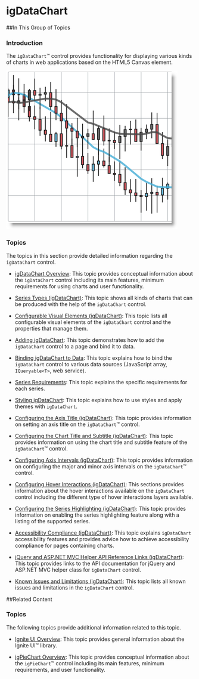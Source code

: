 ﻿<!--
|metadata|
{
    "fileName": "igdatachart-landing-page",
    "controlName": "igDataChart",
    "tags": ["Charting"]
}
|metadata|
-->

# igDataChart


##In This Group of Topics


### Introduction

The `igDataChart`™ control provides functionality for displaying various kinds of charts in web applications based on the HTML5 Canvas element.

![](images/igDataChart_%28Landing_Page%29_1.png)

### Topics

The topics in this section provide detailed information regarding the `igDataChart` control.


-	[](igDataChart-Overview.html)[igDataChart  Overview](igDataChart-Overview.html): This topic provides conceptual information about the `igDataChart` control including its main features, minimum requirements for using charts and user functionality.

-	[Series Types (igDataChart)](igDataChart-Series-Types.html): This topic shows all kinds of charts that can be produced with the help of the `igDataChart` control.

-	[Configurable Visual Elements (igDataChart)](igDataChart-Visual-Elements.html): This topic lists all configurable visual elements of the `igDataChart` control and the properties that manage them.

-	[Adding igDataChart](igDataChart-Adding.html): This topic demonstrates how to add the `igDataChart` control to a page and bind it to data.

-	[Binding igDataChart to Data](igDataChart-DataBinding.html): This topic explains how to bind the `igDataChart` control to various data sources (JavaScript array, `IQueryable<T>`, web service).

-	[Series Requirements](igDataChart-Series-Requirements.html): This topic explains the specific requirements for each series.

-	[Styling igDataChart](igDataChart-Styling-Themes.html): This topic explains how to use styles and apply themes with `igDataChart`.

-	[Configuring the Axis Title (igDataChart)](igDataChart-Axis-Title.html): This topic provides information on setting an axis title on the `igDataChart`™ control.

-	[Configuring the Chart Title and Subtitle (igDataChart)](igDataChart-Chart-Titles-and-Subtitles.html): This topic provides information on using the chart title and subtitle feature of the `igDataChart`™ control.

- [Configuring Axis Intervals (igDataChart)](igDataChart-Axis-Intervals.html): This topic provides information on configuring the major and minor axis intervals on the `igDataChart`™ control.

-	[Configuring Hover Interactions (igDataChart)](HoverInteractions-Hover-Interactions.html): This sections provides information about the hover interactions available on the `igDataChart` control including the different type of hover interactions layers available.

-	[Configuring the Series Highlighting (igDataChart)](igDataChart-Series-Highlighting.html): This topic provides information on enabling the series highlighting feature along with a listing of the supported series.

-	[Accessibility Compliance (igDataChart)](igDataChart-Accessibility-Compliance.html): This topic explains `igDataChart` accessibility features and provides advice how to achieve accessibility compliance for pages containing charts.

-	[jQuery and ASP.NET MVC Helper API Reference Links (igDataChart)](igDataChart-API-Links.html): This topic provides links to the API documentation for jQuery and ASP.NET MVC helper class for `igDataChart` control.

-	[Known Issues and Limitations (igDataChart)](igDataChart-Known-Issues.html): This topic lists all known issues and limitations in the `igDataChart` control.





##Related Content


### Topics

The following topics provide additional information related to this topic.


-	[Ignite UI Overview](NetAdvantage-for-jQuery-Overview.html):  This topic provides general information about the Ignite UI™ library.

-	[igPieChart Overview](igPieChart-Overview.html): This topic provides conceptual information about the `igPieChart`™ control including its main features, minimum requirements, and user functionality.